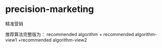 # precision-marketing
精准营销

推荐算法完整版为： recommended algorithm + recommended algorithm-view1 +recommended algorithm-view2
